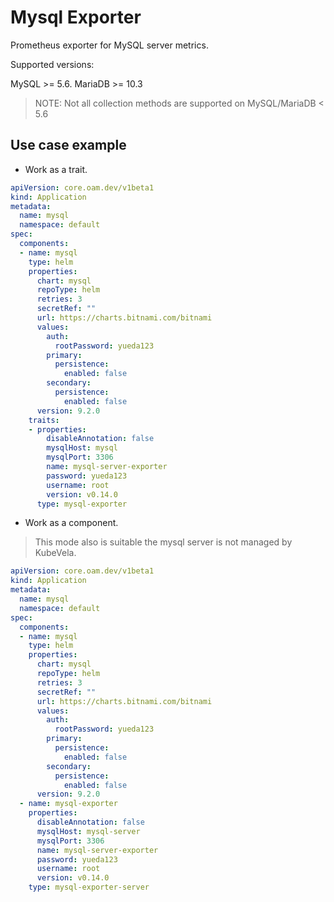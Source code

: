 
# Mysql Exporter

Prometheus exporter for MySQL server metrics.

Supported versions:

MySQL >= 5.6.
MariaDB >= 10.3

> NOTE: Not all collection methods are supported on MySQL/MariaDB < 5.6

## Use case example

* Work as a trait.

```yaml
apiVersion: core.oam.dev/v1beta1
kind: Application
metadata:
  name: mysql
  namespace: default
spec:
  components:
  - name: mysql
    type: helm
    properties:
      chart: mysql
      repoType: helm
      retries: 3
      secretRef: ""
      url: https://charts.bitnami.com/bitnami
      values:
        auth:
          rootPassword: yueda123
        primary:
          persistence:
            enabled: false
        secondary:
          persistence:
            enabled: false
      version: 9.2.0
    traits:
    - properties:
        disableAnnotation: false
        mysqlHost: mysql
        mysqlPort: 3306
        name: mysql-server-exporter
        password: yueda123
        username: root
        version: v0.14.0
      type: mysql-exporter
```

* Work as a component.

> This mode also is suitable the mysql server is not managed by KubeVela.

```yaml
apiVersion: core.oam.dev/v1beta1
kind: Application
metadata:
  name: mysql
  namespace: default
spec:
  components:
  - name: mysql
    type: helm
    properties:
      chart: mysql
      repoType: helm
      retries: 3
      secretRef: ""
      url: https://charts.bitnami.com/bitnami
      values:
        auth:
          rootPassword: yueda123
        primary:
          persistence:
            enabled: false
        secondary:
          persistence:
            enabled: false
      version: 9.2.0
  - name: mysql-exporter
    properties:
      disableAnnotation: false
      mysqlHost: mysql-server
      mysqlPort: 3306
      name: mysql-server-exporter
      password: yueda123
      username: root
      version: v0.14.0
    type: mysql-exporter-server
```

